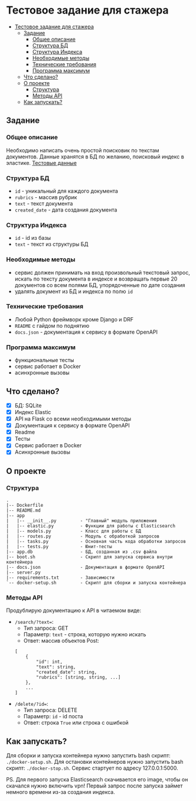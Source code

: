 # Тестовое задание для стажера

- [Тестовое задание для стажера](#тестовое-задание-для-стажера)
  - [Задание](#задание)
    - [Общее описание](#общее-описание)
    - [Структура БД](#структура-бд)
    - [Структура Индекса](#структура-индекса)
    - [Необходимые методы](#необходимые-методы)
    - [Технические требования](#технические-требования)
    - [Программа максимум](#программа-максимум)
  - [Что сделано?](#что-сделано)
  - [О проекте](#о-проекте)
    - [Структура](#структура)
    - [Методы API](#методы-api)
  - [Как запускать?](#как-запускать)

## Задание

### Общее описание

Необходимо написать очень простой поисковик по текстам документов.
Данные хранятся в БД по желанию, поисковый индекс в эластике.
[Тестовые данные](https://api.onedrive.com/v1.0/shares/u!aHR0cHM6Ly8xZHJ2Lm1zL3UvcyFBdldqdXEtLW5zblNrYW8yUzVzMnpUTHpNMHBweHc_ZT1RQnJIMGQ/root/content)

### Структура БД

- `id` - уникальный для каждого документа
- `rubrics` - массив рубрик
- `text` - текст документа
- `created_date` - дата создания документа

### Структура Индекса

- `id` - id из базы
- `text` - текст из структуры БД

### Необходимые методы

- сервис должен принимать на вход произвольный текстовый запрос, искать по тексту документа в индексе и возвращать первые 20 документов со всем полями БД, упорядоченные по дате создания
- удалять документ из БД и индекса по полю  `id`

### Технические требования

- Любой Python фреймворк кроме Django и DRF
- `README` с гайдом по поднятию
- `docs.json` - документация к сервису в формате OpenAPI

### Программа максимум

- функциональные тесты
- сервис работает в Docker
- асинхронные вызовы

## Что сделано?

- [x] БД: SQLite
- [x] Индекс Elastic
- [x] API на Flask со всеми необходимыми методы
- [x] Документация к сервису в формате OpenAPI
- [x] Readme
- [x] Тесты
- [x] Сервис работает в Docker
- [x] Асинхронные вызовы

## О проекте

### Структура

```
.
|-- Dockerfile
|-- README.md
|-- app
|   |-- __init__.py         - "Главный" модуль приложения
|   |-- elastic.py          - Функции для работы с Elasticsearch
|   |-- models.py           - Класс для работы с БД
|   |-- routes.py           - Модуль с обработкой запросов
|   |-- tasks.py            - Основная часть кода обработки запросов
|   |-- tests.py            - Юнит-тесты
|-- app.db                  - БД, созданная из .csv файла
|-- boot.sh                 - Скрипт для запуска сервиса внутри контейнера
|-- docs.json               - Документация в формате OpenAPI
|-- server.py
|-- requirements.txt        - Зависимости
`-- docker-setup.sh         - Скрипт для сборки и запуска контейнера
```

### Методы API

Продублирую документацию к API в читаемом виде:

- `/search/?text=`:
    - Тип запроса: GET
    - Параметр: `text` - строка, которую нужно искать
    - Ответ: массив объектов Post:
    ```
    [
        {
            "id": int,
            "text": string,
            "created_date": string,
            "rubrics": [string, string, ...]
        },
        ...
    ]
    ```
- `/delete/?id=`:
    - Тип запроса: DELETE
    - Параметр: `id` - id поста 
    - Ответ: строка `True` или строка с ошибкой

## Как запускать?

Для сборки и запуска контейнера нужно запустить bash скрипт: `./docker-setup.sh`.
Для остановки контейнеров нужно запустить bash скрипт: `./docker-stop.sh`.
Сервис стартует по адресу 127.0.0.1:5000.

PS. Для первого запуска Elasticsearch скачивается его image, чтобы он скачался нужно включить vpn! Первый запрос после запуска займет немного времени из-за создания индекса.